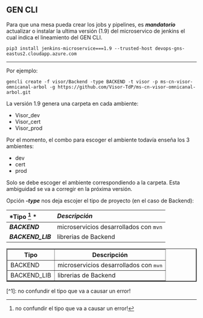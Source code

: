 <link rel="stylesheet" href="github.css">

## GEN CLI

Para que una mesa pueda crear los jobs y pipelines, es ***mandatorio*** actualizar o instalar la ultima versión (1.9) del microservico de jenkins el cual indica el lineamiento del GEN CLI.

```
pip3 install jenkins-microservice===1.9 --trusted-host devops-gns-eastus2.cloudapp.azure.com
```

---

Por ejemplo:

```
gencli create -f visor/Backend -type BACKEND -t visor -p ms-cn-visor-omnicanal-arbol -g https://github.com/Visor-TdP/ms-cn-visor-omnicanal-arbol.git 
```

La versión 1.9 genera una carpeta en cada ambiente:
 * Visor_dev
 * Visor_cert
 * Visor_prod

Por el momento, el combo para escoger el ambiente todavía enseña los 3 ambientes:
 * dev
 * cert
 * prod

Solo se debe escoger el ambiente correspondiendo a la carpeta.  Esta ambiguidad se va a corregir en la próxima versión.

Opción ***-type*** nos deja escojer el tipo de proyecto (en el caso de Backend):



|*Tipo [^1]  *         |*Descripción*                         |
|:---             |:---                                  |
|***BACKEND***    |microservicios desarrollados con `mvn`|
|***BACKEND_LIB***|librerias de Backend                  |

[^1]: no confundir el tipo que va a causar un error!

<table border="2">
	<tr><th border="2">Tipo</th><th>Descripción</th></tr>
	<tr border="2"><td border="2">BACKEND</td><td>microservicios desarrollados con <tt>mvn</tt></td></tr>
	<tr><td border="2">BACKEND_LIB</td><td>librerias de Backend</td></tr>
</table>
[^1]: no confundir el tipo que va a causar un error!
